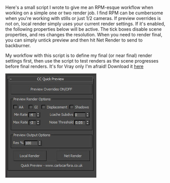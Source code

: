Here's a small script I wrote to give me an RPM-esque workflow when working on a simple one or two render job. I find RPM can be cumbersome when you're working with stills or just 1/2 cameras. If preview overrides is not on, local render simply uses your current render settings. If it's enabled, the following properties below will be active. The tick boxes disable scene properties, and res changes the resolution. When you need to render final, you can simply untick preview and then hit Net Render to send to backburner.

My workflow with this script is to define my final (or near final) render settings first, then use the script to test renders as the scene progresses before final renders. It's for Vray only I'm afraid! Download it [here](http://www.carlocarfora.co.uk/resources.html)

![quick preview](images/CC_quick_preview_1.jpg)
